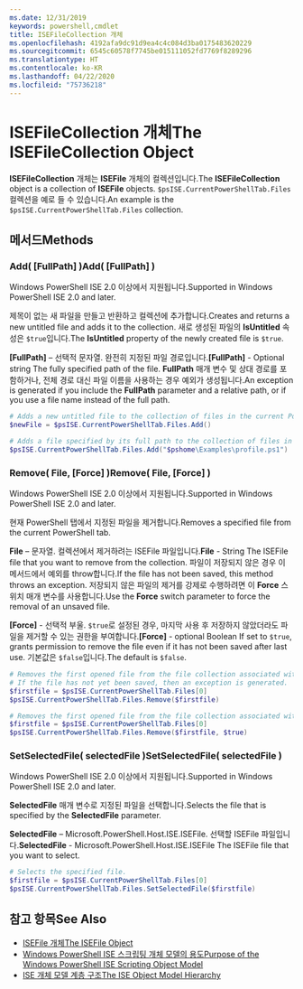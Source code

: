```yaml
---
ms.date: 12/31/2019
keywords: powershell,cmdlet
title: ISEFileCollection 개체
ms.openlocfilehash: 4192afa9dc91d9ea4c4c084d3ba0175483620229
ms.sourcegitcommit: 6545c60578f7745be015111052fd7769f8289296
ms.translationtype: HT
ms.contentlocale: ko-KR
ms.lasthandoff: 04/22/2020
ms.locfileid: "75736218"
---
```

# <a name="the-isefilecollection-object"></a><span data-ttu-id="2c590-103">ISEFileCollection 개체</span><span class="sxs-lookup"><span data-stu-id="2c590-103">The ISEFileCollection Object</span></span>

<span data-ttu-id="2c590-104">**ISEFileCollection** 개체는 **ISEFile** 개체의 컬렉션입니다.</span><span class="sxs-lookup"><span data-stu-id="2c590-104">The **ISEFileCollection** object is a collection of **ISEFile** objects.</span></span> <span data-ttu-id="2c590-105">`$psISE.CurrentPowerShellTab.Files` 컬렉션을 예로 들 수 있습니다.</span><span class="sxs-lookup"><span data-stu-id="2c590-105">An example is the `$psISE.CurrentPowerShellTab.Files` collection.</span></span>

## <a name="methods"></a><span data-ttu-id="2c590-106">메서드</span><span class="sxs-lookup"><span data-stu-id="2c590-106">Methods</span></span>

### <a name="add-fullpath-"></a><span data-ttu-id="2c590-107">Add\( \[FullPath\] \)</span><span class="sxs-lookup"><span data-stu-id="2c590-107">Add\( \[FullPath\] \)</span></span>

<span data-ttu-id="2c590-108">Windows PowerShell ISE 2.0 이상에서 지원됩니다.</span><span class="sxs-lookup"><span data-stu-id="2c590-108">Supported in Windows PowerShell ISE 2.0 and later.</span></span>

<span data-ttu-id="2c590-109">제목이 없는 새 파일을 만들고 반환하고 컬렉션에 추가합니다.</span><span class="sxs-lookup"><span data-stu-id="2c590-109">Creates and returns a new untitled file and adds it to the collection.</span></span> <span data-ttu-id="2c590-110">새로 생성된 파일의 **IsUntitled** 속성은 `$true`입니다.</span><span class="sxs-lookup"><span data-stu-id="2c590-110">The **IsUntitled** property of the newly created file is `$true`.</span></span>

<span data-ttu-id="2c590-111">**\[FullPath\]** – 선택적 문자열. 완전히 지정된 파일 경로입니다.</span><span class="sxs-lookup"><span data-stu-id="2c590-111">**\[FullPath\]** - Optional string The fully specified path of the file.</span></span> <span data-ttu-id="2c590-112">**FullPath** 매개 변수 및 상대 경로를 포함하거나, 전체 경로 대신 파일 이름을 사용하는 경우 예외가 생성됩니다.</span><span class="sxs-lookup"><span data-stu-id="2c590-112">An exception is generated if you include the **FullPath** parameter and a relative path, or if you use a file name instead of the full path.</span></span>

```powershell
# Adds a new untitled file to the collection of files in the current PowerShell tab.
$newFile = $psISE.CurrentPowerShellTab.Files.Add()

# Adds a file specified by its full path to the collection of files in the current PowerShell tab.
$psISE.CurrentPowerShellTab.Files.Add("$pshome\Examples\profile.ps1")
```

### <a name="remove-file-force-"></a><span data-ttu-id="2c590-113">Remove\( File, \[Force\] \)</span><span class="sxs-lookup"><span data-stu-id="2c590-113">Remove\( File, \[Force\] \)</span></span>

<span data-ttu-id="2c590-114">Windows PowerShell ISE 2.0 이상에서 지원됩니다.</span><span class="sxs-lookup"><span data-stu-id="2c590-114">Supported in Windows PowerShell ISE 2.0 and later.</span></span>

<span data-ttu-id="2c590-115">현재 PowerShell 탭에서 지정된 파일을 제거합니다.</span><span class="sxs-lookup"><span data-stu-id="2c590-115">Removes a specified file from the current PowerShell tab.</span></span>

<span data-ttu-id="2c590-116">**File** – 문자열. 컬렉션에서 제거하려는 ISEFile 파일입니다.</span><span class="sxs-lookup"><span data-stu-id="2c590-116">**File** - String The ISEFile file that you want to remove from the collection.</span></span> <span data-ttu-id="2c590-117">파일이 저장되지 않은 경우 이 메서드에서 예외를 throw합니다.</span><span class="sxs-lookup"><span data-stu-id="2c590-117">If the file has not been saved, this method throws an exception.</span></span> <span data-ttu-id="2c590-118">저장되지 않은 파일의 제거를 강제로 수행하려면 이 **Force** 스위치 매개 변수를 사용합니다.</span><span class="sxs-lookup"><span data-stu-id="2c590-118">Use the **Force** switch parameter to force the removal of an unsaved file.</span></span>

<span data-ttu-id="2c590-119">**\[Force\]** - 선택적 부울. `$true`로 설정된 경우, 마지막 사용 후 저장하지 않았더라도 파일을 제거할 수 있는 권한을 부여합니다.</span><span class="sxs-lookup"><span data-stu-id="2c590-119">**\[Force\]** - optional Boolean If set to `$true`, grants permission to remove the file even if it has not been saved after last use.</span></span> <span data-ttu-id="2c590-120">기본값은 `$false`입니다.</span><span class="sxs-lookup"><span data-stu-id="2c590-120">The default is `$false`.</span></span>

```powershell
# Removes the first opened file from the file collection associated with the current PowerShell tab.
# If the file has not yet been saved, then an exception is generated.
$firstfile = $psISE.CurrentPowerShellTab.Files[0]
$psISE.CurrentPowerShellTab.Files.Remove($firstfile)

# Removes the first opened file from the file collection associated with the current PowerShell tab, even if it has not been saved.
$firstfile = $psISE.CurrentPowerShellTab.Files[0]
$psISE.CurrentPowerShellTab.Files.Remove($firstfile, $true)
```

### <a name="setselectedfile-selectedfile-"></a><span data-ttu-id="2c590-121">SetSelectedFile\( selectedFile \)</span><span class="sxs-lookup"><span data-stu-id="2c590-121">SetSelectedFile\( selectedFile \)</span></span>

<span data-ttu-id="2c590-122">Windows PowerShell ISE 2.0 이상에서 지원됩니다.</span><span class="sxs-lookup"><span data-stu-id="2c590-122">Supported in Windows PowerShell ISE 2.0 and later.</span></span>

<span data-ttu-id="2c590-123">**SelectedFile** 매개 변수로 지정된 파일을 선택합니다.</span><span class="sxs-lookup"><span data-stu-id="2c590-123">Selects the file that is specified by the **SelectedFile** parameter.</span></span>

<span data-ttu-id="2c590-124">**SelectedFile** – Microsoft.PowerShell.Host.ISE.ISEFile. 선택할 ISEFile 파일입니다.</span><span class="sxs-lookup"><span data-stu-id="2c590-124">**SelectedFile** - Microsoft.PowerShell.Host.ISE.ISEFile The ISEFile file that you want to select.</span></span>

```powershell
# Selects the specified file.
$firstfile = $psISE.CurrentPowerShellTab.Files[0]
$psISE.CurrentPowerShellTab.Files.SetSelectedFile($firstfile)
```

## <a name="see-also"></a><span data-ttu-id="2c590-125">참고 항목</span><span class="sxs-lookup"><span data-stu-id="2c590-125">See Also</span></span>

- [<span data-ttu-id="2c590-126">ISEFile 개체</span><span class="sxs-lookup"><span data-stu-id="2c590-126">The ISEFile Object</span></span>](The-ISEFile-Object.md)
- [<span data-ttu-id="2c590-127">Windows PowerShell ISE 스크립팅 개체 모델의 용도</span><span class="sxs-lookup"><span data-stu-id="2c590-127">Purpose of the Windows PowerShell ISE Scripting Object Model</span></span>](Purpose-of-the-Windows-PowerShell-ISE-Scripting-Object-Model.md)
- [<span data-ttu-id="2c590-128">ISE 개체 모델 계층 구조</span><span class="sxs-lookup"><span data-stu-id="2c590-128">The ISE Object Model Hierarchy</span></span>](The-ISE-Object-Model-Hierarchy.md)
